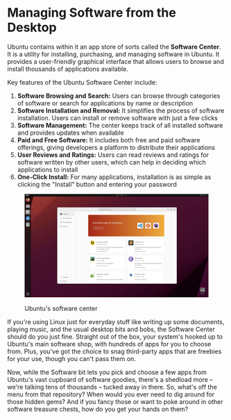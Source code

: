 # Managing Software from the Desktop

Ubuntu contains within it an app store of sorts called the **Software Center**. It is a utility for installing, purchasing, and managing software in Ubuntu. It provides a user-friendly graphical interface that allows users to browse and install thousands of applications available.

Key features of the Ubuntu Software Center include:

1. **Software Browsing and Search:** Users can browse through categories of software or search for applications by name or description
2. **Software Installation and Removal:** It simplifies the process of software installation. Users can install or remove software with just a few clicks
3. **Software Management:** The center keeps track of all installed software and provides updates when available
4. **Paid and Free Software:** It includes both free and paid software offerings, giving developers a platform to distribute their applications
5. **User Reviews and Ratings:** Users can read reviews and ratings for software written by other users, which can help in deciding which applications to install
6. **One-Click Install:** For many applications, installation is as simple as clicking the "Install" button and entering your password



<figure><img src="../../../../../.gitbook/assets/image.png" alt=""><figcaption><p>Ubuntu's software center</p></figcaption></figure>

If you're using Linux just for everyday stuff like writing up some documents, playing music, and the usual desktop bits and bobs, the Software Center should do you just fine. Straight out of the box, your system's hooked up to Ubuntu's main software shop, with hundreds of apps for you to choose from. Plus, you've got the choice to snag third-party apps that are freebies for your use, though you can't pass them on.

Now, while the Software bit lets you pick and choose a few apps from Ubuntu's vast cupboard of software goodies, there's a shedload more – we're talking tens of thousands – tucked away in there. So, what's off the menu from that repository? When would you ever need to dig around for those hidden gems? And if you fancy those or want to poke around in other software treasure chests, how do you get your hands on them?
